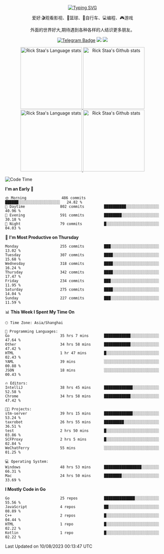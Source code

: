 <div align="center"> 

[![Typing SVG](https://readme-typing-svg.herokuapp.com?size=25&duration=2500&color=eeeeee&vCenter=true&width=200&height=40&lines=Hi+there+%F0%9F%91%8B%F0%9F%8F%BB;I'm+DanBai)](https://git.io/typing-svg)

爱好:🎬观看影视、🏀篮球、🚴自行车、💻编程、🎮游戏

外面的世界好大,期待遇到各种各样的人结识更多朋友。

[![Telegram Badge](https://img.shields.io/badge/-Telegram-blue?style=flat&logo=Telegram&logoColor=white)](https://t.me/danbai9420) 
[![](https://img.shields.io/badge/-Blog-brightgreen?style=flat&logo=Blogger&logoColor=white)](https://p00q.cn)
[![](https://img.shields.io/badge/-Email-red?style=flat&logo=Mail.Ru&logoColor=white)](mailto:danbai@88.com)
</div>

<!-- Light Mode -->
<div align="center"> 
<a href="https://github.com/anuraghazra/github-readme-stats#gh-light-mode-only">
<img height=200 src="https://github-readme-stats.vercel.app/api/top-langs/?username=danbai225&layout=compact&langs_count=10&hide_border=1&role=OWNER,COLLABORATOR#gh-light-mode-only" alt="Rick Staa's Language stats" />
</a>
<a href="https://github.com/anuraghazra/github-readme-stats#gh-light-mode-only">
<img height=200 src="https://github-readme-stats.vercel.app/api?username=danbai225&show_icons=true&count_private=true&line_height=28&hide_border=1&include_all_commits=true&card_width=450&role=OWNER,COLLABORATOR&exclude_repo=github-readme-stats#gh-light-mode-only" alt="Rick Staa's Github stats" />
</a>
</div>

<!-- Dark Mode -->
<div align="center"> 
<a href="https://github.com/anuraghazra/github-readme-stats#gh-dark-mode-only">
<img height=200 src="https://github-readme-stats.vercel.app/api/top-langs/?username=danbai225&layout=compact&langs_count=10&hide_border=1&role=OWNER,COLLABORATOR&theme=github_dark#gh-dark-mode-only" alt="Rick Staa's Language stats" />
</a>
<a href="https://github.com/anuraghazra/github-readme-stats#gh-dark-mode-only">
<img height=200 src="https://github-readme-stats.vercel.app/api?username=danbai225&show_icons=true&count_private=true&line_height=28&hide_border=1&include_all_commits=true&card_width=450&role=OWNER,COLLABORATOR&exclude_repo=github-readme-stats&theme=github_dark#gh-dark-mode-only" alt="Rick Staa's Github stats" />
</a>
</div>

<!--START_SECTION:waka-->
![Code Time](http://img.shields.io/badge/Code%20Time-840%20hrs%2050%20mins-blue)

**I'm an Early 🐤** 

```text
🌞 Morning                486 commits         ██████░░░░░░░░░░░░░░░░░░░   24.82 % 
🌆 Daytime                802 commits         ██████████░░░░░░░░░░░░░░░   40.96 % 
🌃 Evening                591 commits         ████████░░░░░░░░░░░░░░░░░   30.18 % 
🌙 Night                  79 commits          █░░░░░░░░░░░░░░░░░░░░░░░░   04.03 % 
```
📅 **I'm Most Productive on Thursday** 

```text
Monday                   255 commits         ███░░░░░░░░░░░░░░░░░░░░░░   13.02 % 
Tuesday                  307 commits         ████░░░░░░░░░░░░░░░░░░░░░   15.68 % 
Wednesday                318 commits         ████░░░░░░░░░░░░░░░░░░░░░   16.24 % 
Thursday                 342 commits         ████░░░░░░░░░░░░░░░░░░░░░   17.47 % 
Friday                   234 commits         ███░░░░░░░░░░░░░░░░░░░░░░   11.95 % 
Saturday                 275 commits         ████░░░░░░░░░░░░░░░░░░░░░   14.04 % 
Sunday                   227 commits         ███░░░░░░░░░░░░░░░░░░░░░░   11.59 % 
```


📊 **This Week I Spent My Time On** 

```text
🕑︎ Time Zone: Asia/Shanghai

💬 Programming Languages: 
Go                       35 hrs 7 mins       ████████████░░░░░░░░░░░░░   47.64 % 
Other                    34 hrs 58 mins      ████████████░░░░░░░░░░░░░   47.42 % 
HTML                     1 hr 47 mins        █░░░░░░░░░░░░░░░░░░░░░░░░   02.43 % 
YAML                     39 mins             ░░░░░░░░░░░░░░░░░░░░░░░░░   00.88 % 
JSON                     18 mins             ░░░░░░░░░░░░░░░░░░░░░░░░░   00.43 % 

🔥 Editors: 
IntelliJ                 38 hrs 45 mins      █████████████░░░░░░░░░░░░   52.58 % 
Chrome                   34 hrs 58 mins      ████████████░░░░░░░░░░░░░   47.42 % 

🐱‍💻 Projects: 
stm-server               39 hrs 15 mins      █████████████░░░░░░░░░░░░   53.24 % 
taxrobot                 26 hrs 55 mins      █████████░░░░░░░░░░░░░░░░   36.51 % 
test                     2 hrs 50 mins       █░░░░░░░░░░░░░░░░░░░░░░░░   03.86 % 
SCFProxy                 2 hrs 5 mins        █░░░░░░░░░░░░░░░░░░░░░░░░   02.84 % 
WeChatFerry              55 mins             ░░░░░░░░░░░░░░░░░░░░░░░░░   01.25 % 

💻 Operating System: 
Windows                  48 hrs 53 mins      █████████████████░░░░░░░░   66.31 % 
Mac                      24 hrs 50 mins      ████████░░░░░░░░░░░░░░░░░   33.69 % 
```

**I Mostly Code in Go** 

```text
Go                       25 repos            ██████████████░░░░░░░░░░░   55.56 % 
JavaScript               4 repos             ██░░░░░░░░░░░░░░░░░░░░░░░   08.89 % 
C++                      2 repos             █░░░░░░░░░░░░░░░░░░░░░░░░   04.44 % 
HTML                     1 repo              █░░░░░░░░░░░░░░░░░░░░░░░░   02.22 % 
Kotlin                   1 repo              █░░░░░░░░░░░░░░░░░░░░░░░░   02.22 % 
```




 Last Updated on 10/08/2023 00:13:47 UTC
<!--END_SECTION:waka-->
